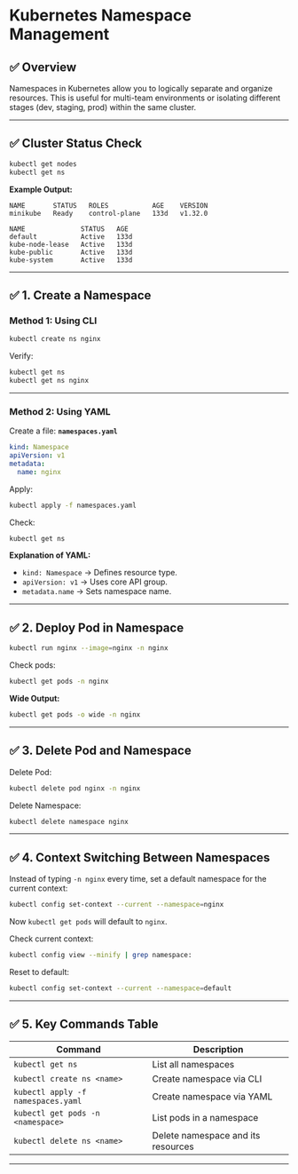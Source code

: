 # Kubernetes Namespace Management

## ✅ Overview

Namespaces in Kubernetes allow you to logically separate and organize resources. This is useful for multi-team environments or isolating different stages (dev, staging, prod) within the same cluster.

---

## ✅ Cluster Status Check

```bash
kubectl get nodes
kubectl get ns
```

**Example Output:**

```
NAME       STATUS   ROLES           AGE    VERSION
minikube   Ready    control-plane   133d   v1.32.0
```

```
NAME              STATUS   AGE
default           Active   133d
kube-node-lease   Active   133d
kube-public       Active   133d
kube-system       Active   133d
```

---

## ✅ 1. Create a Namespace

### Method 1: Using CLI

```bash
kubectl create ns nginx
```

Verify:

```bash
kubectl get ns
kubectl get ns nginx
```

---

### Method 2: Using YAML

Create a file: **`namespaces.yaml`**

```yaml
kind: Namespace
apiVersion: v1
metadata:
  name: nginx
```

Apply:

```bash
kubectl apply -f namespaces.yaml
```

Check:

```bash
kubectl get ns
```

**Explanation of YAML:**

* `kind: Namespace` → Defines resource type.
* `apiVersion: v1` → Uses core API group.
* `metadata.name` → Sets namespace name.

---

## ✅ 2. Deploy Pod in Namespace

```bash
kubectl run nginx --image=nginx -n nginx
```

Check pods:

```bash
kubectl get pods -n nginx
```

**Wide Output:**

```bash
kubectl get pods -o wide -n nginx
```

---

## ✅ 3. Delete Pod and Namespace

Delete Pod:

```bash
kubectl delete pod nginx -n nginx
```

Delete Namespace:

```bash
kubectl delete namespace nginx
```

---

## ✅ 4. Context Switching Between Namespaces

Instead of typing `-n nginx` every time, set a default namespace for the current context:

```bash
kubectl config set-context --current --namespace=nginx
```

Now `kubectl get pods` will default to `nginx`.

Check current context:

```bash
kubectl config view --minify | grep namespace:
```

Reset to default:

```bash
kubectl config set-context --current --namespace=default
```

---

## ✅ 5. Key Commands Table

| Command                            | Description                        |
| ---------------------------------- | ---------------------------------- |
| `kubectl get ns`                   | List all namespaces                |
| `kubectl create ns <name>`         | Create namespace via CLI           |
| `kubectl apply -f namespaces.yaml` | Create namespace via YAML          |
| `kubectl get pods -n <namespace>`  | List pods in a namespace           |
| `kubectl delete ns <name>`         | Delete namespace and its resources |

---

